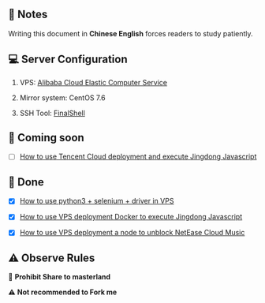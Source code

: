 ## 📔 Notes

Writing this document in **Chinese English** forces readers to study patiently.

## 💻 Server Configuration

1. VPS: [Alibaba Cloud Elastic Computer Service](https://www.aliyun.com/product/swas)

2. Mirror system: CentOS 7.6

3. SSH Tool: [FinalShell](http://www.hostbuf.com/t/988.html)

## 🤯 Coming soon

- [ ] [How to use Tencent Cloud deployment and execute Jingdong Javascript](https://github.com/YamTian/Notes/tree/master/TXClouds)

## 🥰 Done

- [x] [How to use python3 + selenium + driver in VPS](https://github.com/YamTian/Notes/tree/master/Python3.7.2)

- [x] [How to use VPS deployment Docker to execute Jingdong Javascript](https://github.com/YamTian/Notes/tree/master/Docker)

- [x] [How to use VPS deployment a node to unblock NetEase Cloud Music](https://github.com/YamTian/Notes/tree/master/NeteaseMusic)


## ⚠️ Observe Rules

🚫 **Prohibit Share to masterland**

️️⚠ **Not recommended to Fork me**
